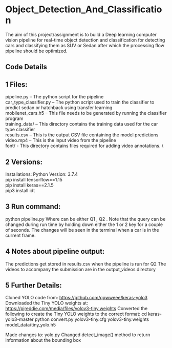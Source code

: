 # Object_Detection_And_Classification
The aim of this project/assignment is to build a Deep learning computer vision pipeline for real-time object detection and classification for detecting cars and classifying them as SUV or Sedan after which the processing flow pipeline should be optimized.

## Code Details
## 1 Files:

pipeline.py – The python script for the pipeline \
car_type_classifier.py – The python script used to train the classifier to predict sedan or hatchback using transfer learning \
mobilenet_cars.h5 – This file needs to be generated by running the classifier program \
training_data/ – This directory contains the training data used for the car type classifier \
results.csv – This is the output CSV file containing the model predictions \
video.mp4 – This is the input video from the pipeline \
font/ - This directory contains files required for adding video annotations. \

## 2 Versions:
Installations:
Python Version: 3.7.4 \
pip install tensorflow==1.15 \
pip install keras==2.1.5 \
pip3 install idt 

## 3 Run command:
python pipeline.py <query> Where <query> can be either Q1 , Q2 . Note that the query can be changed during run time by holding down either the 1 or 2 key for a couple of seconds. The changes will be seen in the terminal when a car is in the current frame.

## 4 Notes about pipeline output:
The predictions get stored in results.csv when the pipeline is run for Q2 The videos to accompany the submission are in the output_videos directory

## 5 Further Details:
Cloned YOLO code from: https://github.com/qqwweee/keras-yolo3 Downloaded the Tiny YOLO weights at: https://pjreddie.com/media/files/yolov3-tiny.weights Converted the following to create the Tiny YOLO weights to the correct format: cd keras-yolo3-master python convert.py yolov3-tiny.cfg yolov3-tiny.weights model_data/tiny_yolo.h5

Made changes to: yolo.py Changed detect_image() method to return information about the bounding box
